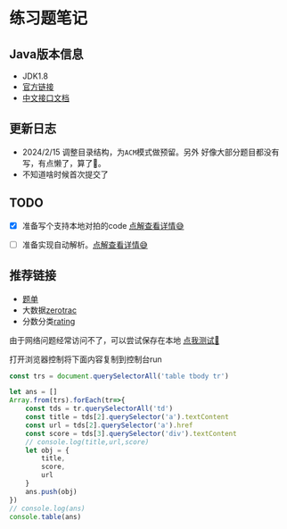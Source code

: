 # 练习题笔记

## Java版本信息

- JDK1.8
- [官方链接](https://leetcode.cn/)
- [中文接口文档](https://www.matools.com/api/java8)

## 更新日志




- 2024/2/15 调整目录结构，为`ACM`模式做预留。另外 好像大部分题目都没有写，有点懒了，算了🤣。
- 不知道啥时候首次提交了




## TODO
 - [x] 准备写个支持本地对拍的code [点解查看详情😅](./main/java/code_generation/utils/readme.md)
 - [ ] 准备实现自动解析。[点解查看详情😅](main/java/code_generation/readme.md)





## 推荐链接

- [题单](https://doocs.gitee.io/leetcode/tags.html)
- 大数据[zerotrac](https://zerotrac.github.io/leetcode_problem_rating/#/)
- 分数分类[rating](https://huxulm.github.io/lc-rating/)



由于网络问题经常访问不了，可以尝试保存在本地 [点我测试🚀](https://huxulm.github.io/lc-rating/)

打开浏览器控制将下面内容复制到控制台run

```js
const trs = document.querySelectorAll('table tbody tr')

let ans = []
Array.from(trs).forEach(tr=>{
	const tds = tr.querySelectorAll('td')
	const title = tds[2].querySelector('a').textContent
	const url = tds[2].querySelector('a').href
	const score = tds[3].querySelector('div').textContent
	// console.log(title,url,score)
	let obj = {
		title,
		score,
		url
	}
	ans.push(obj)
})
// console.log(ans)
console.table(ans)

```

